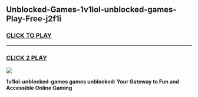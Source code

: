 
## Unblocked-Games-1v1lol-unblocked-games-Play-Free-j2f1i
<h3>
<a href="https://premium76.site?title=1v1lol-unblocked-games&ref=19M">CLICK TO PLAY</a></h3>
<hr>

<h3>
<a href="https://premium76.site?title=1v1lol-unblocked-games&ref=19M">CLICK 2 PLAY</a>
  
</h3>

<a href="https://premium76.site?title=1v1lol-unblocked-games&ref=19M"><img src="https://clearcache.store/games.png"></a>


**1v1lol-unblocked-games games unblocked: Your Gateway to Fun and Accessible Online Gaming**

